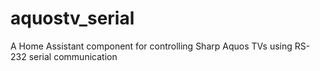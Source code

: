 # aquostv_serial

A Home Assistant component for controlling Sharp Aquos TVs using RS-232 serial communication